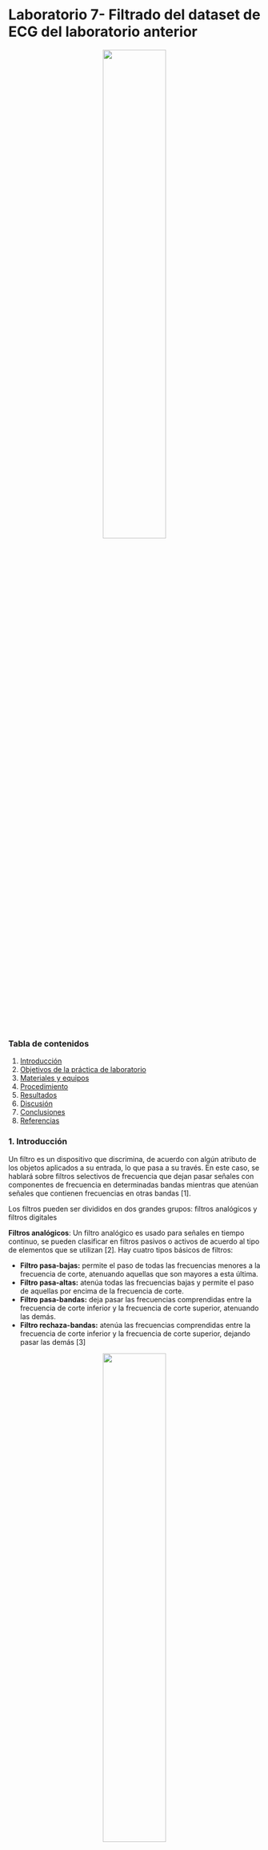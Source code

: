 # Laboratorio 7- Filtrado del dataset de ECG del laboratorio anterior
<p align="center">
  
<img src="https://user-images.githubusercontent.com/111662394/236525365-2e801efb-effd-4707-a1da-78575260ac83.png" width="50%">  

### Tabla de contenidos
  
1. [Introducción](https://github.com/jorgemedina2804/Grupo-11-Introduccion-a-Senhales-Biomedica/blob/main/ISB/Laboratorios/L7_Filtrado/L7.md#1-introducci%C3%B3n)
2. [Objetivos de la práctica de laboratorio](https://github.com/jorgemedina2804/Grupo-11-Introduccion-a-Senhales-Biomedica/blob/main/ISB/Laboratorios/L7_Filtrado/L7.md#2-objetivos-de-la-pr%C3%A1ctica-de-laboratorio)
3. [Materiales y equipos](https://github.com/jorgemedina2804/Grupo-11-Introduccion-a-Senhales-Biomedica/blob/main/ISB/Laboratorios/L7_Filtrado/L7.md#3-materiales-y-equipos)
4. [Procedimiento](https://github.com/jorgemedina2804/Grupo-11-Introduccion-a-Senhales-Biomedica/blob/main/ISB/Laboratorios/L7_Filtrado/L7.md#4-procedimiento)
5. [Resultados](https://github.com/jorgemedina2804/Grupo-11-Introduccion-a-Senhales-Biomedica/blob/main/ISB/Laboratorios/L7_Filtrado/L7.md#5-resultados)
6. [Discusión](https://github.com/jorgemedina2804/Grupo-11-Introduccion-a-Senhales-Biomedica/blob/main/ISB/Laboratorios/L7_Filtrado/L7.md#6-discusi%C3%B3n)
7. [Conclusiones](https://github.com/jorgemedina2804/Grupo-11-Introduccion-a-Senhales-Biomedica/blob/main/ISB/Laboratorios/L7_Filtrado/L7.md#7-conclusiones)
8. [Referencias](https://github.com/jorgemedina2804/Grupo-11-Introduccion-a-Senhales-Biomedica/blob/main/ISB/Laboratorios/L7_Filtrado/L7.md#8-referencias)


### 1. Introducción 
Un filtro es un dispositivo que discrimina, de acuerdo con algún atributo de los objetos aplicados a su entrada, lo que pasa a su través. En este caso, se hablará sobre filtros selectivos de frecuencia que dejan pasar señales con componentes de frecuencia en determinadas bandas mientras que atenúan señales que contienen frecuencias en otras bandas [1].
  
  Los filtros pueden ser divididos en dos grandes grupos: filtros analógicos y filtros digitales
  
   **Filtros analógicos**: Un filtro analógico es usado para señales en tiempo continuo, se pueden clasificar en filtros pasivos o activos de acuerdo al tipo de elementos que se utilizan [2]. Hay cuatro tipos básicos de filtros: 
  - **Filtro pasa-bajas:** permite el paso de todas las frecuencias menores a la 
    frecuencia de corte, atenuando aquellas que son mayores a esta última.
  - **Filtro pasa-altas:** atenúa todas las frecuencias bajas y permite el paso de 
    aquellas por encima de la frecuencia de corte.
  - **Filtro pasa-bandas:** deja pasar las frecuencias comprendidas entre 
    la frecuencia de corte inferior y la frecuencia de corte superior, atenuando las demás.
  - **Filtro rechaza-bandas:** atenúa las frecuencias comprendidas entre la 
    frecuencia de corte inferior y la frecuencia de corte superior, dejando pasar las demás [3]
  
  
  <p align="center">
  
  <img src="https://user-images.githubusercontent.com/111662394/236588405-fa6b201a-70a1-45f3-9b8f-a22d08961336.JPG" width="50%">  
  <p align="center">
   Fig 1. Representación gráfica de los filtros analógicos
   
   Los filtros activos se pueden clasificar, de acuerdo a la aproximación matemática empleada, en:
  - **Butterworth:** tiene objetivo una respuesta de ganancia plana en la banda de paso. Esto se consigue mediante una región de transición de caída lenta y una respuesta       de fase no lineal alrededor de la frecuencia de corte
  - **Chebyshev:** tiene como objetivo maximizar la pendiente de la característica de ganancia en la región de transición. Presenta un cierto rizado en la banda de paso,       que se incrementa al aumentar el orden de filtro.
  - **Bessel:** tiene como objetivo lograr una respuesta de fase lineal en un margen de frecuencias amplio en torno a la frecuencia de corte. La ganancia en la banda de         paso no es tan plana como en un filtro Butterworth ni la pendiente en la banda de transición tan acentuada como en un filtro Chebyshev
  - **Elíptica:** se caracteriza por tener ondulaciones constantes tanto en la banda de paso como en la banda de corte. [3]

  <p align="center">
  
  <img src="https://user-images.githubusercontent.com/111662394/236588834-b4c65400-2749-4f27-87e8-81b6a7be25fe.JPG" width="50%">  
  <p align="center">
   Fig 2. Comparación de los filtros analógicos activos

  
   #### Filtros digitales
    
Los filtros digitales son sistemas que operan sobre señales en tiempo discreto con el propósito de modificar el comportamiento en frecuencia de la señal. A diferencia de los filtros analógicos, los filtros digitales son fácilmente ajustables, y funcionan como soluciones software en un PC o hardware en dispositivos como DSPs o FPGAs. 

Dado que las señales de trabajo son discretas, los filtros digitales se modelan en el dominio Z, o a partir de una ecuación en diferencias. Si el sistema es lineal e invariante en el tiempo (LTI), el filtro digital se expresa utilizando la notación de ecuación en diferencias.

Los filtros digitales se dividen en filtros de respuesta al impulso finito (FIR: finite impulse response) y respuesta al impulso infinita (IIR: infinite impulse response). [4] 
 - **Filtros FIR:** produce una respuesta de salida finita en respuesta a una señal de entrada, y se llama FIR porque la respuesta se limita a un tiempo finito. A diferencia de otros filtros, los filtros FIR no tienen retroalimentación y solo operan en valores de entrada del pasado y del presente. La salida se genera a partir de una suma de un número limitado de muestras de la señal de entrada. Esta característica los hace muy estables y evita cualquier posible oscilación en la salida [5]
    
  <p align="center">
  
  <img src="https://user-images.githubusercontent.com/111662394/236589561-c86a5a91-a516-455c-9769-13701ab25f2e.JPG" width="50%">  
  
  
  <p align="center">
  Fig 3. Estructura de un filtro FIR 
   
  - **Filtros IIR:** generan una respuesta infinita en el tiempo en respuesta a una señal de entrada. A diferencia de los filtros FIR, estos filtros tienen una respuesta de impulso infinita y son recursivos, lo que significa que la salida depende tanto de la entrada actual como de las salidas anteriores (es decir, tiene retroalimentación) [6]
  
   <p align="center">
  
  <img src="https://user-images.githubusercontent.com/111662394/236589918-2670176e-6044-469f-a944-949b9034ec15.JPG" width="50%">  
  

  <p align="center">
  Fig 4. Estructura de un filtro IIR

    

    
### 2. Objetivos de la práctica de laboratorio 
  - Diseñar un filtro FIR usando el dataset de ECG obtenido el laboratorio pasado
  - Diseñar un filtro IIR usando el dataset de ECG obtenido el laboratorio pasado
  - Comparar la señal cruda con la señal filtrada.

### 3. Materiales y equipos
    
<div align="center">
    
|  **Imagen**  | **Producto/Programa** | **Cantidad** |
|:------------:|:---------------:|:------------:|
| <img width="200" height="200" src="https://user-images.githubusercontent.com/111662394/236591622-748d54e3-5b66-49bc-8e8c-47df132ea7cf.png"> |   Python |       1      |
| <img width="200" height="200" src="https://www.pcspeed.com.pe/wp-content/uploads/2022/07/laptop-asus-rog-strix-g513ic-hn046w-amd-ryzen-7-4800h-16gb-512gb-ssd-t-video-rtx-3050-4gb-156-fhd-144hz-2.jpg"> |      Laptop     |       1      |

</div>
</p>   

### 4. Procedimiento

Se sigue el procedimiento establecido por la guía del laboratorio 7 proporcionada por el curso: 

  1. Se realiza la creación de las señales en Python 
  2. Se realiza la transformada rápida de Fourier para pasar la señal al dominio de la frecuencia 
  3. Se calcula la frecuencia de corte deseada
  4. Se diseña un filtro pasa baja ya sea FIR o IIR 
  5. Se realiza la transformada bilineal de H(s) a H(z)
  6. Se aplica el filtro a la señal de interés

Sin embargo también existe la alternativa de utilizar la librería recomendada para Bitalino para ser utilizada en Python. Si se desea más información sobre esta librería puede hacer uso del siguiente [link](https://github.com/pluxbiosignals/biosignalsnotebooks) y del siguiente [notebook](http://notebooks.pluxbiosignals.com/notebooks/Categories/Pre-Process/digital_filtering_filtfilt_rev.html )

### 5. Resultados
  #### Estado basal

| Señal Cruda | Espectro de frecuencias previo al filtrado  |Espectro de fase previo al filtrado | 
|----------|----------|----------|
| <img width="500" height="500" src="https://user-images.githubusercontent.com/111662394/236637551-301802bb-95df-4b77-9d63-7b319fb933d5.png"> |<img width="500" height="500" src="https://user-images.githubusercontent.com/111662394/236645760-490bfce3-9249-4dee-ad58-b9d0bfad6881.JPG"> | <img width="500" height="500" src="https://user-images.githubusercontent.com/111662394/236645797-03adc3da-67ea-43d9-abbe-45b809ae425e.JPG"> |

| Filtrado Normal con Pasabajas | Filtrado "filtfilt" | 
|----------|----------|
| <img width="500" height="500" src="https://user-images.githubusercontent.com/111662394/236646083-1f569069-4ce9-47e7-b626-8ba862e95453.png"> |<img width="500" height="500" src="https://user-images.githubusercontent.com/111662394/236646101-97d55bcd-75ed-41c6-958a-6b106ea79f6d.png"> | 

| Espectro de frecuencias post filtrado  |Espectro de fase post filtrado | 
|----------|----------|
| <img width="500" height="500" src="https://user-images.githubusercontent.com/111662394/236646213-56e15138-a062-49cb-abe2-11d34db1378a.JPG"> |<img width="500" height="500" src="https://user-images.githubusercontent.com/111662394/236646484-84e86aea-0a2a-4791-af87-859d8c9a8644.JPG"> |

<p align="center">
  
  <img src="https://user-images.githubusercontent.com/111662394/236647588-1b11a65f-8f14-4dba-bb28-87f8258509f7.png" width="80%" > 

  


  #### Ejercicio
  
  | Señal Cruda | Espectro de frecuencias previo al filtrado  |Espectro de fase previo al filtrado | 
|----------|----------|----------|
| <img width="500" height="500" src="https://user-images.githubusercontent.com/111662394/236646576-0956aad1-b848-4ce4-9fed-f759e9527f59.JPG"> |<img width="500" height="500" src="https://user-images.githubusercontent.com/111662394/236646624-93c49127-ad2e-4ce9-ad41-6653c67e931a.JPG"> | <img width="500" height="500" src="https://user-images.githubusercontent.com/111662394/236646670-fe8570de-5182-4049-99da-ea0eb0616265.JPG"> |

| Filtrado Normal con Pasabajas | Filtrado "filtfilt" | 
|----------|----------|
| <img width="500" height="500" src="https://user-images.githubusercontent.com/111662394/236646705-49724c5c-f81b-4f5d-b61f-796f4c963505.png"> |<img width="500" height="500" src="https://user-images.githubusercontent.com/111662394/236646879-5e3c681c-0ffb-4898-8d09-4e8aa161f72a.png"> | 

| Espectro de frecuencias post filtrado  |Espectro de fase post filtrado | 
|----------|----------|
| <img width="500" height="500" src="https://user-images.githubusercontent.com/111662394/236646959-e241e742-5c5f-4b75-a130-113d5461f02d.JPG"> |<img width="500" height="500" src="https://user-images.githubusercontent.com/111662394/236646987-cf040ecb-0ad3-4068-b1df-7a50339219c7.JPG"> |
  
  <p align="center">

  <img src="https://user-images.githubusercontent.com/111662394/236647744-2f4036f0-2149-4891-ba95-f8a6f573e979.png" width="80%"> 
  
  #### Respiración
  
 | Señal Cruda | Espectro de frecuencias previo al filtrado  |Espectro de fase previo al filtrado | 
|----------|----------|----------|
| <img width="500" height="500" src="https://user-images.githubusercontent.com/111662394/236647140-263cafa7-2e09-46cd-bb31-299affdf2d3d.png"> |<img width="500" height="500" src="https://user-images.githubusercontent.com/111662394/236647199-e43a8883-d0a3-4eb9-83fa-ace9e70136c9.JPG"> | <img width="500" height="500" src="https://user-images.githubusercontent.com/111662394/236647234-52aa37f2-9361-44ca-96a7-2dbe06cac272.JPG"> |

| Filtrado Normal con Pasabajas | Filtrado "filtfilt" | 
|----------|----------|
| <img width="500" height="500" src="https://user-images.githubusercontent.com/111662394/236647391-118f5ae8-14a0-4bfe-b211-522069ee5539.png"> |<img width="500" height="500" src="https://user-images.githubusercontent.com/111662394/236647410-75d55915-1ee5-4074-b4f0-00e1bb6218b7.png"> | 

| Espectro de frecuencias post filtrado  |Espectro de fase post filtrado | 
|----------|----------|
| <img width="500" height="500" src="https://user-images.githubusercontent.com/111662394/236647443-c2b1e51e-49d3-43d5-b1d1-6a44ec263160.JPG"> |<img width="500" height="500" src="https://user-images.githubusercontent.com/111662394/236647462-41c2c063-d116-4efb-9b32-43f97b690c3f.JPG"> |

<p align="center">
  
  <img src="https://user-images.githubusercontent.com/111662394/236647550-3a42b660-201c-4680-a42d-80d124568fab.JPG" width="80%">  









[Notebook Estado Basal](https://github.com/jorgemedina2804/Grupo-11-Introduccion-a-Senhales-Biomedica/blob/main/ISB/Laboratorios/L7_Filtrado/Notebooks/Laboratorio_7_BASAL.ipynb)

[Notebook Ejercicio](https://github.com/jorgemedina2804/Grupo-11-Introduccion-a-Senhales-Biomedica/blob/main/ISB/Laboratorios/L7_Filtrado/Notebooks/Laboratorio_7_EJERCICIO.ipynb)

[Notebook Respiracion](https://github.com/jorgemedina2804/Grupo-11-Introduccion-a-Senhales-Biomedica/blob/main/ISB/Laboratorios/L7_Filtrado/Notebooks/Laboratorio_7_RESPIRACION.ipynb)
  
### 6. Discusión

Una de las importancias de analizar un ECG en el dominio del tiempo es más eficaz desde la perspectiva electrónica, computacional y algorítmica. La señal de ECG tiene un espectro frecuencial que va desde 0 a 100Hz

<p align="center">
<img src="https://user-images.githubusercontent.com/111662394/236633822-67f601bd-8823-4493-bf9b-c8a83417ddce.JPG" width="50%">


<p align="center">
Fig 5. Espectro de la señal ECG, ruido de línea de potencia eléctrica y de la señal compuesta por la suma de ambas señales. 

<p align="center">
Fig 6. Amplitud de rango de frecuencias de algunas señales biomedicas
  
Otra de las ventajas de analizar una señal en el dominio de la frecuencia es que es más fácil reconocer interferencias o ruidos no deseados. La siguiente imagen muestra las interferencias más comunes en un ECG las cuales son el movimiento, ruido muscular o por la corriente eléctrica.

  
<p align="center">
<img src="https://user-images.githubusercontent.com/111662394/236633897-16a83d67-629d-4a9f-9029-f8a076f76c0c.jpeg" width="50%">

<p align="center">
Fig 7. Espectro de frecuencias de una señal ECG, complejo QRS y algunos tipos de ruido

  
En el espectro de frecuencias de nuestra señal ECG podemos ver una señal no común en el espectro de frecuencias de una ECG que tiene una frecuencia de 60Hz, la cual hemos identificado como una interferencia generada por corriente eléctrica

<p align="center">

<img src="https://user-images.githubusercontent.com/111662394/236634284-e20fa2f0-65ed-457b-aac4-70b6bb9a47ad.JPG" width="50%">

<p align="center">
Fig 8. Espectro de frecuencias adquiridas pre filtrado Notch en el caso de estado basal

### 7. Conclusiones    
La importancia de analizar una señal en el dominio de la frecuencia es que nos permite reconocer interferencias para poder ser eliminados por filtro de tipo FIR o IIR, en nuestro caso hemos concluido que el filtro IIR es más eficiente para poder eliminar interferencias en una señal ECG.

Los filtros digitales IIR frente a los FIR es que normalmente requieren menores coeficientes para hacer operaciones similares de filtrado. Por lo tanto, los filtros IIR se ejecutan más rápido y no requieren de memoria extra.

### 8. Referencias  
    
[1].  J. G. Proakis and D. G. Manolakis, “5.4 Sistemas LTI como filtros de frecuencia,” in Tratamiento Digital De Señales, Madrid: Pearson Educación, 2009. 
[2]. “INTRODUCCIÓN A FILTROS ANALÓGICOS CAPÍTULO 1.” Available: http://catarina.udlap.mx/u_dl_a/tales/documentos/lem/torres_d_ld/capitulo1.pdf
    
[3]. A, Perez Garcia et al. (2014) Instrumentación Electrónica. Madrid: Paraninfo. 
    
[4]. D, Ballesteros & D,Torres (2018) Introducción a los filtros digitales. EE.UU: Redipe.
    
[5]. “Electrónica II - Bioingeniería -1ra. Parte Filtros Analógicos” Disponible en: http://dea.unsj.edu.ar/pdselo/Apuntes/Filtros-analogicos-1ra-parte.pdf
    
[6].Roshni Y, “Difference Between FIR Filter and IIR Filter (with Comparison chart) - Circuit Globe,” Circuit Globe, Mar. 24, 2020. https://circuitglobe.com/difference-between-fir-filter-and-iir-filter.html (accessed May 05, 2023). 
